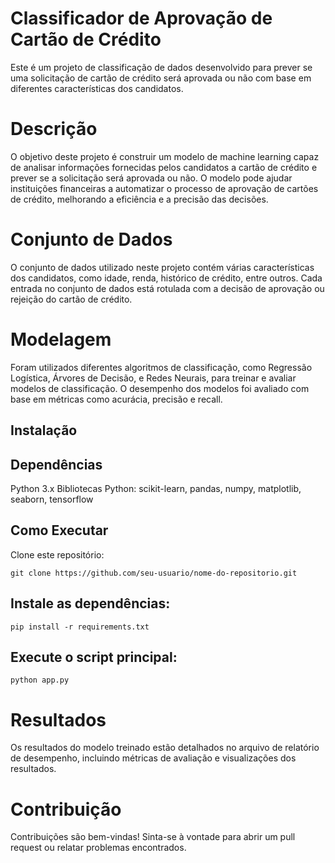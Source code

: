 # Classificador de Aprovação de Cartão de Crédito

Este é um projeto de classificação de dados desenvolvido para prever se uma solicitação de cartão de crédito será aprovada ou não com base em diferentes características dos candidatos.

# Descrição
O objetivo deste projeto é construir um modelo de machine learning capaz de analisar informações fornecidas pelos candidatos a cartão de crédito e prever se a solicitação será aprovada ou não. O modelo pode ajudar instituições financeiras a automatizar o processo de aprovação de cartões de crédito, melhorando a eficiência e a precisão das decisões.

# Conjunto de Dados
O conjunto de dados utilizado neste projeto contém várias características dos candidatos, como idade, renda, histórico de crédito, entre outros. Cada entrada no conjunto de dados está rotulada com a decisão de aprovação ou rejeição do cartão de crédito.

# Modelagem
Foram utilizados diferentes algoritmos de classificação, como Regressão Logística, Árvores de Decisão, e Redes Neurais, para treinar e avaliar modelos de classificação. O desempenho dos modelos foi avaliado com base em métricas como acurácia, precisão e recall.

## Instalação

## Dependências
Python 3.x
Bibliotecas Python: scikit-learn, pandas, numpy, matplotlib, seaborn, tensorflow
## Como Executar
Clone este repositório:

```
git clone https://github.com/seu-usuario/nome-do-repositorio.git
```

## Instale as dependências:

```
pip install -r requirements.txt
```

## Execute o script principal:

```
python app.py
```

# Resultados
Os resultados do modelo treinado estão detalhados no arquivo de relatório de desempenho, incluindo métricas de avaliação e visualizações dos resultados.

# Contribuição
Contribuições são bem-vindas! Sinta-se à vontade para abrir um pull request ou relatar problemas encontrados.